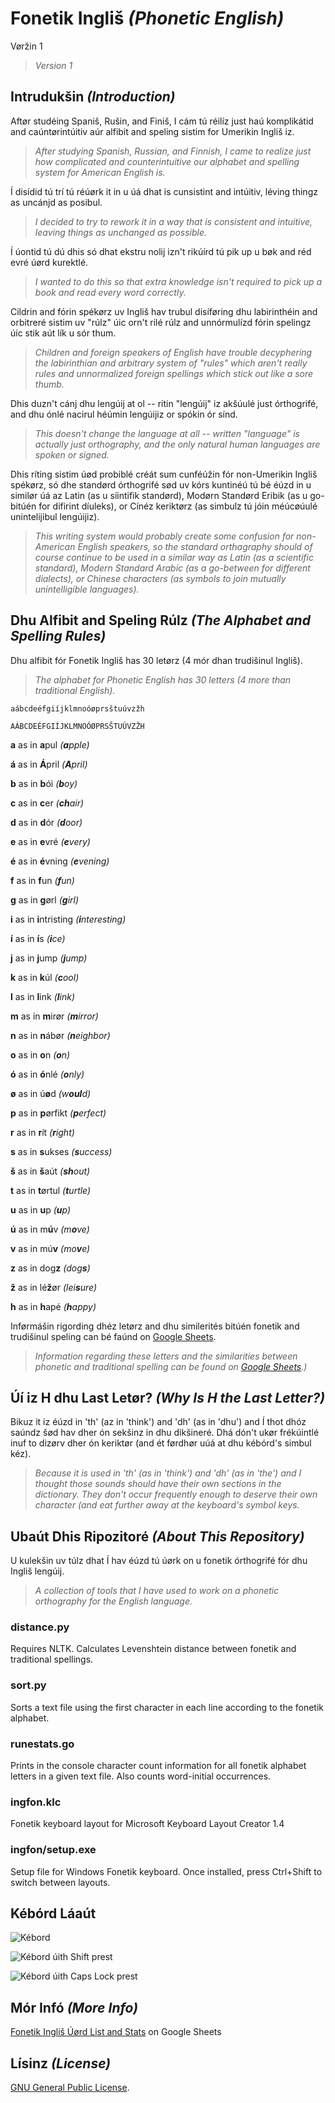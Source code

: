 # Fonetik Ingliš *(Phonetic English)*

Vøržin 1

>*Version 1*

## Intrudukšin *(Introduction)*

Aftør studéing Spaniš, Rušin, and Finiš, I cám tú réilíz just haú komplikátid and caúntørintúitiv aúr alfibit and speling sistim for Umerikin Ingliš iz.

>*After studying Spanish, Russian, and Finnish, I came to realize just how complicated and counterintuitive our alphabet and spelling system for American English is.*

Í disídid tú trí tú réúørk it in u úá dhat is cunsistint and intúitiv, léving thingz as uncánjd as posibul.

>*I decided to try to rework it in a way that is consistent and intuitive, leaving things as unchanged as possible.*

Í úontid tú dú dhis só dhat ekstru nolij izn't rikúírd tú pik up u bøk and réd evré úørd kurektlé.

>*I wanted to do this so that extra knowledge isn't required to pick up a book and read every word correctly.*

Cildrin and fórin spékørz uv Ingliš hav trubul disíføring dhu labirinthéin and orbitreré sistim uv "rúlz" úic orn't rilé rúlz and unnórmulízd fórin spelingz úic stik aút lík u sór thum.

>*Children and foreign speakers of English have trouble decyphering the labirinthian and arbitrary system of "rules" which aren't really rules and unnormalized foreign spellings which stick out like a sore thumb.*

Dhis duzn't cánj dhu lengúij at ol -- ritin "lengúij" iz akšúulé just órthogrifé, and dhu ónlé nacirul héúmin lengúijiz or spókin ór sínd.

>*This doesn't change the language at all -- written "language" is actually just orthography, and the only natural human languages are spoken or signed.*

Dhis ríting sistim úød probiblé créát sum cunféúžin fór non-Umerikin Ingliš spékørz, só dhe standørd órthogrifé sød uv kórs kuntinéú tú bé éúzd in u similør úá az Latin (as u síintifik standørd), Modørn Standørd Eribik (as u go-bitúén for difirint díuleks), or Cínéz keriktørz (as simbulz tú jóin méúcøúulé unintelijibul lengúijiz).

>*This writing system would probably create some confusion for non-American English speakers, so the standard orthagraphy should of course continue to be used in a similar way as Latin (as a scientific standard), Modern Standard Arabic (as a go-between for different dialects), or Chinese characters (as symbols to join mutually unintelligible languages).*

## Dhu Alfibit and Speling Rúlz *(The Alphabet and Spelling Rules)*

Dhu alfibit fór Fonetik Ingliš has 30 letørz (4 mór dhan trudišinul Ingliš).

>*The alphabet for Phonetic English has 30 letters (4 more than traditional English).*

```
aábcdeéfgiíjklmnoóøprsštuúvzžh

AÁBCDEÉFGIÍJKLMNOÓØPRSŠTUÚVZŽH
```


**a** as in **a**pul *(**a**pple)*

**á** as in **Á**pril *(**A**pril)*

**b** as in **b**ói *(**b**oy)*

**c** as in **c**er *(**ch**air)*

**d** as in **d**ór *(**d**oor)*

**e** as in **e**vré *(**e**very)*

**é** as in **é**vning *(**e**vening)*

**f** as in **f**un *(**f**un)*

**g** as in **g**ørl *(**g**irl)*

**i** as in **i**ntristing *(**i**nteresting)*

**í** as in **í**s *(**i**ce)*

**j** as in **j**ump *(**j**ump)*

**k** as in **k**úl *(**c**ool)*

**l** as in **l**ink *(**l**ink)*

**m** as in **m**irør *(**m**irror)*

**n** as in **n**ábør *(**n**eighbor)*

**o** as in **o**n *(**o**n)*

**ó** as in **ó**nlé *(**o**nly)*

**ø** as in ú**ø**d *(w**oul**d)*

**p** as in **p**ørfikt *(**p**erfect)*

**r** as in **r**ít *(**r**ight)*

**s** as in **s**ukses *(**s**uccess)*

**š** as in **š**aút *(**sh**out)*

**t** as in **t**ørtul *(**t**urtle)*

**u** as in **u**p *(**u**p)*

**ú** as in m**ú**v *(m**o**ve)*

**v** as in mú**v** *(mo**v**e)*

**z** as in dog**z** *(dog**s**)*

**ž** as in lé**ž**ør *(lei**s**ure)*

**h** as in **h**apé *(**h**appy)*

Inførmášin rigording dhéz letørz and dhu similerités bitúén fonetik and trudišinul speling can bé faúnd on [Google Sheets](https://docs.google.com/spreadsheets/d/1Y-NClJDkBJsc3roRPA0Mzo04YCKjlAL8J8pJApCd7mQ/edit?usp=sharing).

>*Information regarding these letters and the similarities between phonetic and traditional spelling can be found on [Google Sheets](https://docs.google.com/spreadsheets/d/1Y-NClJDkBJsc3roRPA0Mzo04YCKjlAL8J8pJApCd7mQ/edit?usp=sharing).)*

## Úí iz H dhu Last Letør? *(Why Is H the Last Letter?)*

Bikuz it iz éúzd in 'th' (az in 'think') and 'dh' (as in 'dhu') and Í thot dhóz saúndz šød hav dher ón sekšinz in dhu dikšineré. Dhá dón't ukør frékúintlé inuf to dizørv dher ón keriktør (and ét førdhør uúá at dhu kébórd's simbul kéz).

>*Because it is used in 'th' (as in 'think') and 'dh' (as in 'the') and I thought those sounds should have their own sections in the dictionary. They don't occur frequently enough to deserve their own character (and eat further away at the keyboard's symbol keys.*

## Ubaút Dhis Ripozitoré *(About This Repository)*

U kulekšin uv túlz dhat Í hav éúzd tú úørk on u fonetik órthogrifé fór dhu Ingliš lengúij.

>*A collection of tools that I have used to work on a phonetic orthography for the English language.*

### distance.py

Requires NLTK. Calculates Levenshtein distance between fonetik and traditional spellings.

### sort.py

Sorts a text file using the first character in each line according to the fonetik alphabet.

### runestats.go

Prints in the console character count information for all fonetik alphabet letters in a given text file. Also counts word-initial occurrences.

### ingfon.klc

Fonetik keyboard layout for Microsoft Keyboard Layout Creator 1.4

### ingfon/setup.exe

Setup file for Windows Fonetik keyboard. Once installed, press Ctrl+Shift to switch between layouts.

## Kébórd Láaút

![Kébord](https://gitlab.com/nilsanderselde/fonetik-inglish/raw/master/keyboard.png)

![Kébord úith Shift prest](https://gitlab.com/nilsanderselde/fonetik-inglish/raw/master/keyboard_shift.png)

![Kébord úith Caps Lock prest](https://gitlab.com/nilsanderselde/fonetik-inglish/raw/master/keyboard_caps.png)

## Mór Infó *(More Info)*

[Fonetik Ingliš Úørd List and Stats](https://docs.google.com/spreadsheets/d/1Y-NClJDkBJsc3roRPA0Mzo04YCKjlAL8J8pJApCd7mQ/edit?usp=sharing) on Google Sheets

## Lísinz *(License)*

[GNU General Public License](https://www.gnu.org/licenses/gpl-3.0.en.html). 